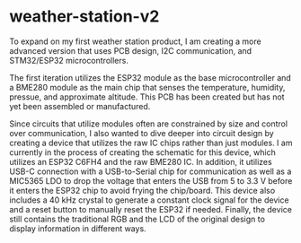 # weather-station-v2
To expand on my first weather station product, I am creating a more advanced version that uses PCB design, I2C communication, and STM32/ESP32 microcontrollers.

The first iteration utilizes the ESP32 module as the base microcontroller and a BME280 module as the main chip that senses the temperature, humidity, pressue, and approximate altitude. This PCB has been created but has not yet been assembled or manufactured.

Since circuits that utilize modules often are constrained by size and control over communication, I also wanted to dive deeper into circuit design by creating a device that utilizes the raw IC chips rather than just modules. I am currently in the process of creating the schematic for this device, which utilizes an ESP32 C6FH4 and the raw BME280 IC. In addition, it utilizes USB-C connection with a USB-to-Serial chip for communication as well as a MIC5365 LDO to drop the voltage that enters the USB from 5 to 3.3 V before it enters the ESP32 chip to avoid frying the chip/board. This device also includes a 40 kHz crystal to generate a constant clock signal for the device and a reset button to manually reset the ESP32 if needed. Finally, the device still contains the traditional RGB and the LCD of the original design to display information in different ways.
